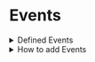 # Events

<details>

<summary>
Defined Events
</summary>

These events when processed would work without any extra work on your end

### set camera zoom
```LiveScript
camera zoom sets to value 1 (camera zoom doesnt do anything anymore because it is redundant)
camera hudZoom is set to value 2
```

### tween camera zoom
```LiveScript
target camera zoom is set to value 1.
legnth of the tween is value 2.
value 3 is not needed but changes the tweens EasingStyle (Enum.EasingStyle)
value 4 is not needed either but changes the EasingDirection (Enum.EasingDirection)
The tween is also returned so that it could be changed inside of the modchart
```

### add camera zoom
```LiveScript
This event is ignored when CameraZooms setting is set to false
hudZoom is added by value 1 or 0.03
camZoom is added by value 2 or 0.015
```

### camera follow pos
```LiveScript
camControls.camOffset is set to (value 1, value 2, 0)
x value is set to value 1
y value is set to value 2
z value is ignored because FNF is 2D and is not needed
```

### set cam speed
```LiveScript
sets the camera speed to value 1
camSpeed changes how fast the camera moves
```

### camera flash
```LiveScript
This is ignored if distractions are disabled
value 1 controls how fast the flash flashes
value 2 is a string value that should be a hex code. Something like "#FFFFFF"
```

### screen shake
```LiveScript
This event can be interperted in two different ways.
Either value 1 controls duration and value 2 controls the intensity
Or value 1 is a string value separated by a comma like '0.05, 0.1' and controls the duration and intensity of the sceen shake
And value 2 is a string value separated by a comma like '0.05, 0.1' and controls the duration and intensity of the UI shake
```

### hey!
```LiveScript
Currently it only plays Boyfriends animation named "hey" when value 1 is either "boyfriend", "bf", or "0"
Value 1 is the name of the character that dances
```

### lane modifier
```LiveScript
Change the arrows speed in a specific lane of notes
value 1 is the lane in which the arrows will change speeds
value 2 is the new speed that the arrows will go in. This speed value is a multiplier not a scroll speed value
```

### change scroll speed
```LiveScript
This is ignored when ForceSpeed is true
This event changes the scroll speed of all the notes
Value 1 is the new speed at which the scroll will be (it is a multiplier not an exact scroll speed value)
Value 2 is the duration or speed at which the scroll changes speed (if it is less than or equal to 0 it will happen instantly)
```
</details>

<details>
<summary>
How to add Events
</summary>

Events will automatically apply when the events for the song is inside the module script that contains notes.
However, if you want to import the events file you should make a module script named "events" inside the individual song folder.
Reminder, all of this will be located in "ReplicatedStorage > Modules > Songs".
</details>


